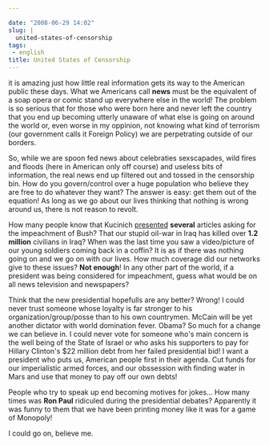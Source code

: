 ```yaml
---

date: "2008-06-29 14:02"
slug: |
  united-states-of-censorship
tags:
 - english
title: United States of Censorship
---
```


it is amazing just how little real information gets its way to the
American public these days. What we Americans call **news** must be the
equivalent of a soap opera or comic stand up everywhere else in the
world! The problem is so serious that for those who were born here and
never left the country that you end up becoming utterly unaware of what
else is going on around the world or, even worse in my oppinion, not
knowing what kind of terrorism (our government calls it Foreign Policy)
we are perpetrating outside of our borders.

So, while we are spoon fed news about celebraties sexscapades, wild
fires and floods (here in American only off course) and useless bits of
information, the real news end up filtered out and tossed in the
censorship bin. How do you govern/control over a huge population who
believe they are free to do whatever they want? The answer is easy: get
them out of the equation! As long as we go about our lives thinking that
nothing is wrong around us, there is not reason to revolt.

How many people know that Kucinich
[presented](http://ca.youtube.com/watch?v=1qy3z7XWtQc) **several**
articles asking for the impeachment of Bush? That our stupid oil-war in
Iraq has killed over **1.2 million** civilians in Iraq? When was the
last time you saw a video/picture of our young soldiers coming back in a
coffin? It is as if there was nothing going on and we go on with our
lives. How much coverage did our networks give to these issues? **Not
enough**! In any other part of the world, if a president was being
considered for impeachment, guess what would be on all news television
and newspapers?

Think that the new presidential hopefulls are any better? Wrong! I could
never trust someone whose loyalty is far stronger to his
organization/group/posse than to his own countrymen. McCain will be yet
another dictator with world domination fever. Obama? So much for a
change we can believe in. I could never vote for someone who's main
concern is the well being of the State of Israel or who asks his
supporters to pay for Hillary Clinton's \$22 million debt from her
failed presidential bid! I want a president who puts us, American people
first in their agenda. Cut funds for our imperialistic armed forces, and
our obssession with finding water in Mars and use that money to pay off
our own debts!

People who try to speak up end becoming motives for jokes... How many
times was **Ron Paul** ridiculed during the presidential debates?
Apparently it was funny to them that we have been printing money like it
was for a game of Monopoly!

I could go on, believe me.
